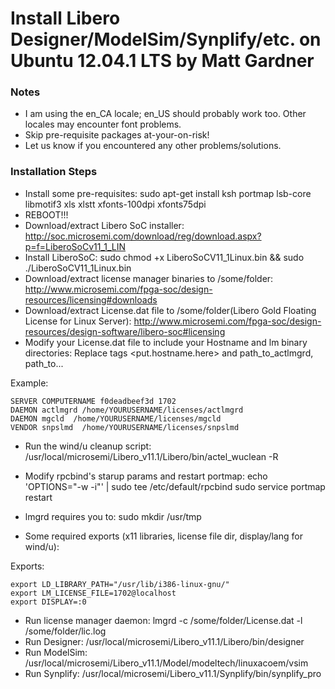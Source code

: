 # Install Libero Designer/ModelSim/Synplify/etc. on Ubuntu 12.04.1 LTS by Matt Gardner

### Notes
- I am using the en_CA locale; en_US should probably work too. Other locales may encounter font problems.
- Skip pre-requisite packages at-your-on-risk!
- Let us know if you encountered any other problems/solutions.

### Installation Steps

*	Install some pre-requisites: sudo apt-get install ksh portmap lsb-core libmotif3 xls xlstt xfonts-100dpi xfonts75dpi
*	REBOOT!!!
*	Download/extract Libero SoC installer: http://soc.microsemi.com/download/reg/download.aspx?p=f=LiberoSoCv11_1_LIN
*	Install LiberoSoC: sudo chmod +x LiberoSoCV11_1Linux.bin && sudo ./LiberoSoCV11_1Linux.bin
*	Download/extract license manager binaries to /some/folder: http://www.microsemi.com/fpga-soc/design-resources/licensing#downloads
*	Download/extract License.dat file to /some/folder(Libero Gold Floating License for Linux Server):  http://www.microsemi.com/fpga-soc/design-resources/design-software/libero-soc#licensing
*	Modify your License.dat file to include your Hostname and lm binary directories: Replace tags <put.hostname.here>  and path_to_actlmgrd, path_to...

Example:
	
	SERVER COMPUTERNAME f0deadbeef3d 1702
	DAEMON actlmgrd /home/YOURUSERNAME/licenses/actlmgrd
	DAEMON mgcld  /home/YOURUSERNAME/licenses/mgcld
	VENDOR snpslmd  /home/YOURUSERNAME/licenses/snpslmd

*	Run the wind/u cleanup script: /usr/local/microsemi/Libero_v11.1/Libero/bin/actel_wuclean -R
*	Modify rpcbind's starup params and restart portmap: 
echo 'OPTIONS="-w -i"' | sudo tee /etc/default/rpcbind
sudo service portmap restart

*	lmgrd requires you to: sudo mkdir /usr/tmp
*	Some required exports (x11 libraries, license file dir, display/lang for wind/u):

Exports:

	export LD_LIBRARY_PATH="/usr/lib/i386-linux-gnu/"
	export LM_LICENSE_FILE=1702@localhost
	export DISPLAY=:0

*	Run license manager daemon: lmgrd -c /some/folder/License.dat -l /some/folder/lic.log
*	Run Designer: /usr/local/microsemi/Libero_v11.1/Libero/bin/designer
*	Run ModelSim: /usr/local/microsemi/Libero_v11.1/Model/modeltech/linuxacoem/vsim
*	Run Synplify: /usr/local/microsemi/Libero_v11.1/Synplify/bin/synplify_pro



